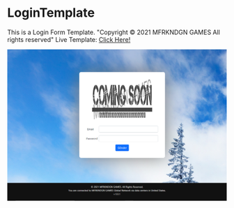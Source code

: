 # LoginTemplate
This is a Login Form Template. "Copyright &copy; 2021 MFRKNDGN GAMES All rights reserved"
Live Template: <a href="http://content.mfrkndgngames.rf.gd/projects/login.html">Click Here!</a>

![Alt text](image.PNG?raw=true "Title")


